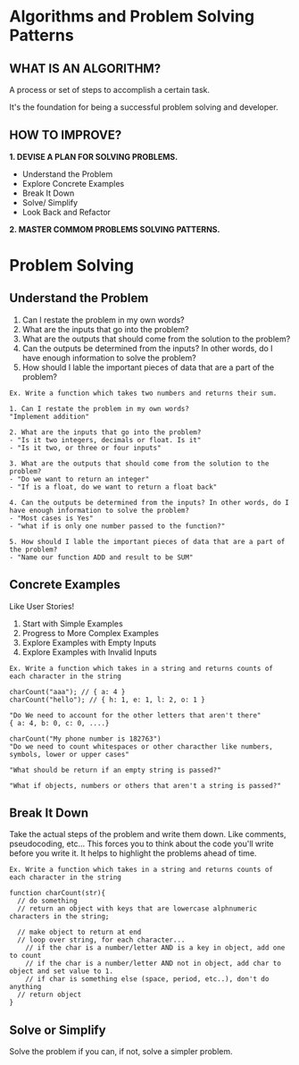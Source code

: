 # Algorithms and Problem Solving Patterns

## **WHAT IS AN ALGORITHM?**

A process or set of steps to accomplish a certain task.

It's the foundation for being a successful problem solving and developer.

## **HOW TO IMPROVE?**

**1. DEVISE A PLAN FOR SOLVING PROBLEMS.**

- Understand the Problem
- Explore Concrete Examples
- Break It Down
- Solve/ Simplify
- Look Back and Refactor

**2. MASTER COMMOM PROBLEMS SOLVING PATTERNS.**

# Problem Solving

## **Understand the Problem**

1. Can I restate the problem in my own words?
2. What are the inputs that go into the problem?
3. What are the outputs that should come from the solution to the problem?
4. Can the outputs be determined from the inputs? In other words, do I have enough information to solve the problem?
5. How should I lable the important pieces of data that are a part of the problem?

`Ex. Write a function which takes two numbers and returns their sum.`

```
1. Can I restate the problem in my own words?
"Implement addition"

2. What are the inputs that go into the problem?
- "Is it two integers, decimals or float. Is it"
- "Is it two, or three or four inputs"

3. What are the outputs that should come from the solution to the problem?
- "Do we want to return an integer"
- "If is a float, do we want to return a float back"

4. Can the outputs be determined from the inputs? In other words, do I have enough information to solve the problem?
- "Most cases is Yes"
- "what if is only one number passed to the function?"

5. How should I lable the important pieces of data that are a part of the problem?
- "Name our function ADD and result to be SUM"

```

## **Concrete Examples**

Like User Stories!

1. Start with Simple Examples
2. Progress to More Complex Examples
3. Explore Examples with Empty Inputs
4. Explore Examples with Invalid Inputs

`Ex. Write a function which takes in a string and returns counts of each character in the string`

```
charCount("aaa"); // { a: 4 }
charCount("hello"); // { h: 1, e: 1, l: 2, o: 1 }

"Do We need to account for the other letters that aren't there"
{ a: 4, b: 0, c: 0, ....}

charCount("My phone number is 182763")
"Do we need to count whitespaces or other characther like numbers, symbols, lower or upper cases"

"What should be return if an empty string is passed?"

"What if objects, numbers or others that aren't a string is passed?"
```

## **Break It Down**

Take the actual steps of the problem and write them down.
Like comments, pseudocoding, etc...
This forces you to think about the code you'll write before you write it.
It helps to highlight the problems ahead of time.

`Ex. Write a function which takes in a string and returns counts of each character in the string`

```
function charCount(str){
  // do something
  // return an object with keys that are lowercase alphnumeric characters in the string;

  // make object to return at end
  // loop over string, for each character...
    // if the char is a number/letter AND is a key in object, add one to count
    // if the char is a number/letter AND not in object, add char to object and set value to 1.
    // if char is something else (space, period, etc..), don't do anything
  // return object
}
```

## **Solve or Simplify**

Solve the problem if you can, if not, solve a simpler problem.
